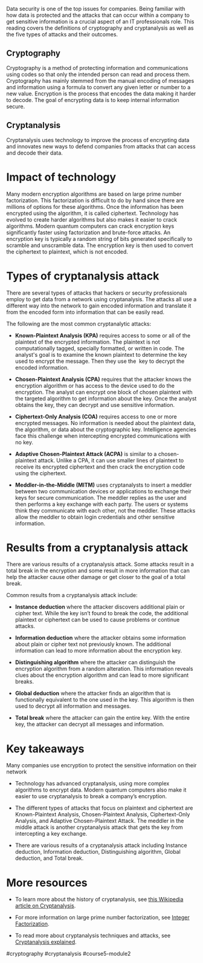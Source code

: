 
Data security is one of the top issues for companies. Being familiar with how data is protected and the attacks that can occur within a company to get sensitive information is a crucial aspect of an IT professionals role. This reading covers the definitions of cryptography and cryptanalysis as well as the five types of attacks and their outcomes. 

## Cryptography

Cryptography is a method of protecting information and communications using codes so that only the intended person can read and process them. Cryptography has mainly stemmed from the manual encoding of messages and information using a formula to convert any given letter or number to a new value. Encryption is the process that encodes the data making it harder to decode. The goal of encrypting data is to keep internal information secure. 

## Cryptanalysis

Cryptanalysis uses technology to improve the process of encrypting data and innovates new ways to defend companies from attacks that can access and decode their data.  

# Impact of technology

Many modern encryption algorithms are based on large prime number factorization. This factorization is difficult to do by hand since there are millions of options for these algorithms. Once the information has been encrypted using the algorithm, it is called ciphertext. Technology has evolved to create harder algorithms but also makes it easier to crack algorithms. Modern quantum computers can crack encryption keys significantly faster using factorization and brute-force attacks. An encryption key is typically a random string of bits generated specifically to scramble and unscramble data. The encryption key is then used to convert the ciphertext to plaintext, which is not encoded. 

# Types of cryptanalysis attack

There are several types of attacks that hackers or security professionals employ to get data from a network using cryptanalysis. The attacks all use a different way into the network to gain encoded information and translate it from the encoded form into information that can be easily read. 

The following are the most common cryptanalytic attacks:

-   **Known-Plaintext Analysis (KPA)** requires access to some or all of the plaintext of the encrypted information. The plaintext is not computationally tagged, specially formatted, or written in code. The analyst's goal is to examine the known plaintext to determine the key used to encrypt the message. Then they use the  key to decrypt the encoded information. 
    
-   **Chosen-Plaintext Analysis (CPA)** requires that the attacker knows the encryption algorithm or has access to the device used to do the encryption. The analyst can encrypt one block of chosen plaintext with the targeted algorithm to get information about the key. Once the analyst obtains the key, they can decrypt and use sensitive information. 
    
-   **Ciphertext-Only Analysis (COA)** requires access to one or more encrypted messages. No information is needed about the plaintext data, the algorithm, or data about the cryptographic key. Intelligence agencies face this challenge when intercepting encrypted communications with no key.
    
-   **Adaptive Chosen-Plaintext Attack (ACPA)** is similar to a chosen-plaintext attack. Unlike a CPA, it can use smaller lines of plaintext to receive its encrypted ciphertext and then crack the encryption code using the ciphertext.  
    
-   **Meddler-in-the-Middle (MITM)** uses cryptanalysts to insert a meddler between two communication devices or applications to exchange their keys for secure communication. The meddler replies as the user and then performs a key exchange with each party. The users or systems think they communicate with each other, not the meddler. These attacks allow the meddler to obtain login credentials and other sensitive information. 
    

# Results from a cryptanalysis attack

There are various results of a cryptanalysis attack. Some attacks result in a total break in the encryption and some result in more information that can help the attacker cause other damage or get closer to the goal of a total break.    

Common results from a cryptanalysis attack include:

-   **Instance deduction** where the attacker discovers additional plain or cipher text. While the key isn’t found to break the code, the additional plaintext or ciphertext can be used to cause problems or continue attacks. 
    
-   **Information deduction** where the attacker obtains some information about plain or cipher text not previously known. The additional information can lead to more information about the encryption key. 
    
-   **Distinguishing algorithm** where the attacker can distinguish the encryption algorithm from a random alteration. This information reveals clues about the encryption algorithm and can lead to more significant breaks.
    
-   **Global deduction** where the attacker finds an algorithm that is functionally equivalent to the one used in the key. This algorithm is then used to decrypt all information and messages. 
    
-   **Total break** where the attacker can gain the entire key. With the entire key, the attacker can decrypt all messages and information. 
    

# Key takeaways

Many companies use encryption to protect the sensitive information on their network 

-   Technology has advanced cryptanalysis, using more complex algorithms to encrypt data. Modern quantum computers also make it easier to use cryptanalysis to break a company’s encryption. 
    
-   The different types of attacks that focus on plaintext and ciphertext are Known-Plaintext Analysis, Chosen-Plaintext Analysis, Ciphertext-Only Analysis, and Adaptive Chosen-Plaintext Attack. The meddler in the middle attack is another cryptanalysis attack that gets the key from intercepting a key exchange.
    
-   There are various results of a cryptanalysis attack including Instance deduction, Information deduction, Distinguishing algorithm, Global deduction, and Total break.
    

# More resources

-   To learn more about the history of cryptanalysis, see [this Wikipedia article on Cryptanalysis](https://en.wikipedia.org/wiki/Cryptanalysis).
    
-   For more information on large prime number factorization, see [Integer Factorization](https://en.wikipedia.org/wiki/Integer_factorization).
    

-   To read more about cryptanalysis techniques and attacks, see [Cryptanalysis explained](https://www.comparitech.com/blog/information-security/cryptanalysis/).

#cryptography #cryptanalysis #course5-module2